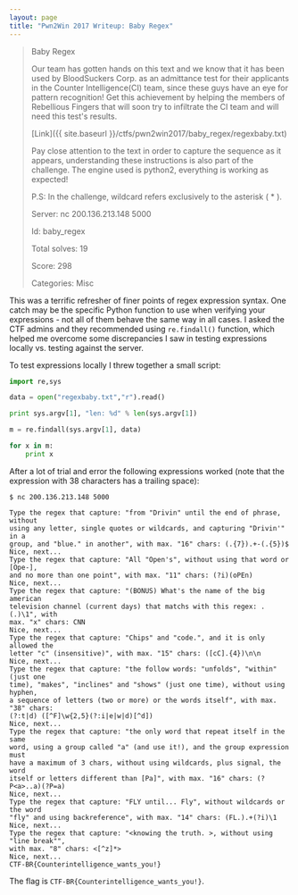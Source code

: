 ```yaml
---
layout: page
title: "Pwn2Win 2017 Writeup: Baby Regex"
---
```


>Baby Regex
>
>Our team has gotten hands on this text and we know that it has been used by BloodSuckers Corp. as an admittance test for their applicants in the Counter Intelligence(CI) team, since these guys have an eye for pattern recognition! Get this achievement by helping the members of Rebellious Fingers that will soon try to infiltrate the CI team and will need this test's results.
>
>[Link]({{ site.baseurl }}/ctfs/pwn2win2017/baby_regex/regexbaby.txt)
>
>Pay close attention to the text in order to capture the sequence as it appears, understanding these instructions is also part of the challenge. The engine used is python2, everything is working as expected!
>
>P.S: In the challenge, wildcard refers exclusively to the asterisk ( * ).
>
>Server: nc 200.136.213.148 5000
>
>Id: baby_regex
>
>Total solves: 19
>
>Score: 298
>
>Categories: Misc

This was a terrific refresher of finer points of regex expression syntax. One catch may be the specific Python function to use when verifying your expressions - not all of them behave the same way in all cases. I asked the CTF admins and they recommended using ```re.findall()``` function, which helped me overcome some discrepancies I saw in testing expressions locally vs. testing against the server.

To test expressions locally I threw together a small script:

```python
import re,sys

data = open("regexbaby.txt","r").read()

print sys.argv[1], "len: %d" % len(sys.argv[1])

m = re.findall(sys.argv[1], data)

for x in m:
	print x
```

After a lot of trial and error the following expressions worked (note that the expression with 38 characters has a trailing space):

```
$ nc 200.136.213.148 5000

Type the regex that capture: "from "Drivin" until the end of phrase, without 
using any letter, single quotes or wildcards, and capturing "Drivin'" in a 
group, and "blue." in another", with max. "16" chars: (.{7}).+-(.{5})$
Nice, next...
Type the regex that capture: "All "Open's", without using that word or [Ope-], 
and no more than one point", with max. "11" chars: (?i)(oPEn)
Nice, next...
Type the regex that capture: "(BONUS) What's the name of the big american 
television channel (current days) that matchs with this regex: .(.)\1", with 
max. "x" chars: CNN
Nice, next...
Type the regex that capture: "Chips" and "code.", and it is only allowed the 
letter "c" (insensitive)", with max. "15" chars: ([cC].{4})\n\n
Nice, next...
Type the regex that capture: "the follow words: "unfolds", "within" (just one 
time), "makes", "inclines" and "shows" (just one time), without using hyphen, 
a sequence of letters (two or more) or the words itself", with max. "38" chars: 
(?:t|d) ([^F]\w{2,5}(?:i|e|w|d)[^d]) 
Nice, next...
Type the regex that capture: "the only word that repeat itself in the same 
word, using a group called "a" (and use it!), and the group expression must 
have a maximum of 3 chars, without using wildcards, plus signal, the word 
itself or letters different than [Pa]", with max. "16" chars: (?P<a>..a)(?P=a)
Nice, next...
Type the regex that capture: "FLY until... Fly", without wildcards or the word 
"fly" and using backreference", with max. "14" chars: (FL.).+(?i)\1
Nice, next...
Type the regex that capture: "<knowing the truth. >, without using "line break"", 
with max. "8" chars: <[^z]*>
Nice, next...
CTF-BR{Counterintelligence_wants_you!}
```

The flag is ```CTF-BR{Counterintelligence_wants_you!}```.